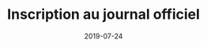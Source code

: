 ---
layout: default
date: 2019-07-24
img: 
category: presse
title: "Inscription au journal officiel"
description: "C'est fait! Notre association est officiellement été créée. Vous pouvez consulter le témoin de publication paru au journal officiel."
tags: association
doclink: 'http://www.journal-officiel.gouv.fr/association/index.php?ACTION=Rechercher&HI_PAGE=1&HI_COMPTEUR=0&original_method=get&WHAT=&JTH_ID=&JAN_BD_CP=&JRE_ID=&JAN_LIEU_DECL=&JTY_ID=&JTY_WALDEC=W133032726&JTY_SIREN=&JPA_D_D=&JPA_D_F=&rechercher.x=56&rechercher.y=6'
---
